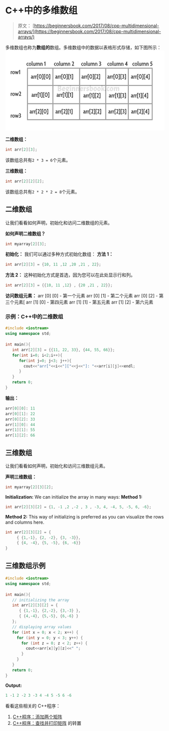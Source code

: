 # C++中的多维数组

> 原文： [https://beginnersbook.com/2017/08/cpp-multidimensional-arrays/](https://beginnersbook.com/2017/08/cpp-multidimensional-arrays/)

多维数组也称为**数组的**数组。多维数组中的数据以表格形式存储，如下图所示：
![Multidimensional Array in C++](img/703503fc6cc74e3c12ca4f3eed2fb986.jpg)

**二维数组：**

```cpp
int arr[2][3];
```

该数组总共有`2 * 3 = 6`个元素。

**三维数组：**

```cpp
int arr[2][2][2];
```

该数组总共有`2 * 2 * 2 = 8`个元素。

## 二维数组

让我们看看如何声明，初始化和访问二维数组的元素。

**如何声明二维数组？**

```cpp
int myarray[2][3];
```

**初始化：**
我们可以通过多种方式初始化数组：
**方法 1：**

```cpp
int arr[2][3] = {10, 11 ,12 ,20 ,21 , 22};
```

**方法 2：**
这种初始化方式是首选，因为您可以在此处显示行和列。

```cpp
int arr[2][3] = {{10, 11 ,12} , {20 ,21 , 22}};
```

**访问数组元素：**
arr [0] [0] - 第一个元素
arr [0] [1] - 第二个元素
arr [0] [2] - 第三个元素[
arr [1] [0] - 第四元素
arr [1] [1] - 第五元素
arr [1] [2] - 第六元素

### 示例：C++中的二维数组

```cpp
#include <iostream>
using namespace std;

int main(){
   int arr[2][3] = {{11, 22, 33}, {44, 55, 66}};
   for(int i=0; i<2;i++){
      for(int j=0; j<3; j++){
        cout<<"arr["<<i<<"]["<<j<<"]: "<<arr[i][j]<<endl;
      }
   }
   return 0;
}
```

**输出：**

```cpp
arr[0][0]: 11
arr[0][1]: 22
arr[0][2]: 33
arr[1][0]: 44
arr[1][1]: 55
arr[1][2]: 66

```

## 三维数组

让我们看看如何声明，初始化和访问三维数组元素。

**声明三维数组：**

```cpp
int myarray[2][3][2];
```

**Initialization:**
We can initialize the array in many ways:
**Method 1:**

```cpp
int arr[2][3][2] = {1, -1 ,2 ,-2 , 3 , -3, 4, -4, 5, -5, 6, -6};

```

**Method 2:**
This way of initializing is preferred as you can visualize the rows and columns here.

```cpp
int arr[2][3][2] = {
     { {1,-1}, {2, -2}, {3, -3}},
     { {4, -4}, {5, -5}, {6, -6}}
}
```

## 三维数组示例

```cpp
#include <iostream>
using namespace std;

int main(){
   // initializing the array
   int arr[2][3][2] = {
      { {1,-1}, {2,-2}, {3,-3} },
      { {4,-4}, {5,-5}, {6,-6} }
   };
   // displaying array values 
   for (int x = 0; x < 2; x++) {
     for (int y = 0; y < 3; y++) {
       for (int z = 0; z < 2; z++) {
         cout<<arr[x][y][z]<<" ";
       }
     }
   }
   return 0;
}
```

**Output:**

```cpp
1 -1 2 -2 3 -3 4 -4 5 -5 6 -6
```

看看这些相关的 C++程序：

1.  [C++程序：添加两个矩阵](https://beginnersbook.com/2017/08/cpp-program-to-add-two-matrices/)
2.  [C++程序：查找并打印矩阵](https://beginnersbook.com/2017/08/cpp-program-to-find-transpose-of-matrix/) 的转置